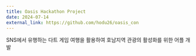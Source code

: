 ```yaml
---
title: Oasis Hackathon Project
date: 2024-07-14
external_link: https://github.com/hodu26/oasis_con
---
```


SNS에서 유행하는 다트 게임 여행을 활용하여 호남지역 관광의 활성화를 위한 어플 개발

